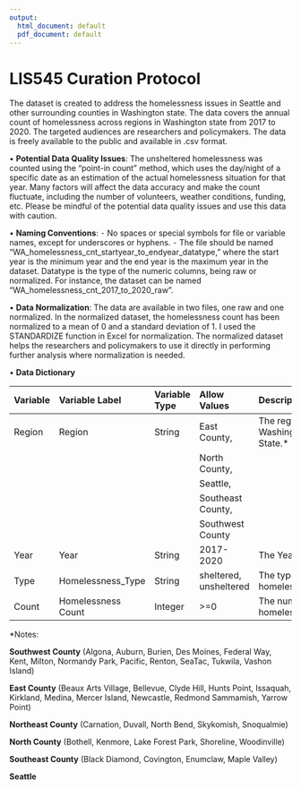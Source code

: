 ```yaml
---
output:
  html_document: default
  pdf_document: default
---
```

# LIS545 Curation Protocol
 
The dataset is created to address the homelessness issues in Seattle and other surrounding counties in Washington state. The data covers the annual count of homelessness across regions in Washington state from 2017 to 2020. The targeted audiences are researchers and policymakers. The data is freely available to the public and available in .csv format. 

•	**Potential Data Quality Issues**: The unsheltered homelessness was counted using the “point-in count” method, which uses the day/night of a specific date as an estimation of the actual homelessness situation for that year. Many factors will affect the data accuracy and make the count fluctuate, including the number of volunteers, weather conditions, funding, etc. Please be mindful of the potential data quality issues and use this data with caution. 

•	**Naming Conventions**: 
⁃	No spaces or special symbols for file or variable names, except for underscores or hyphens. 
⁃	The file should be named
“WA_homelessness_cnt_startyear_to_endyear_datatype,” where the start year is the minimum year and the end year is the maximum year in the dataset. Datatype is the type of the numeric columns, being raw or normalized. For instance, the dataset can be named “WA_homelessness_cnt_2017_to_2020_raw”. 


• **Data Normalization**: The data are available in two files, one raw and one normalized. In the normalized dataset, the homelessness count has been normalized to a mean of 0 and a standard deviation of 1. I used the STANDARDIZE function in Excel for normalization.  The normalized dataset helps the researchers and policymakers to use it directly in performing further analysis where normalization is needed. 

•	**Data Dictionary**


| Variable |  Variable Label |  Variable Type | Allow Values|  Description |
| :-------- | :------------- | :------------- | :----------- | :----------- |
|Region   |  Region       | String        | East County, | The regions in Washington State.* |
|         |               |               | North County,  |               | |         |               |               | Northeast County,|          
|         |               |               | Seattle,         |              |
|         |               |               | Southeast County,|              |
|         |               |               | Southwest County |              |
|Year     |Year           |String         | 2017-2020        | The Year.    |
|Type     |Homelessness_Type|String       |sheltered, unsheltered |The type of homelessness.|
|Count    |Homelessness Count|Integer     |>=0              |The number of homelessness. |
                                                            

*Notes: 

**Southwest County** (Algona, Auburn, Burien, Des Moines, Federal Way, Kent, Milton, Normandy Park, Pacific, Renton, SeaTac, Tukwila, Vashon Island)

**East County** (Beaux Arts Village, Bellevue, Clyde Hill, Hunts Point, Issaquah, Kirkland, Medina, Mercer Island, Newcastle, Redmond Sammamish, Yarrow Point)

**Northeast County** (Carnation, Duvall, North Bend, Skykomish, Snoqualmie)

**North County** (Bothell, Kenmore, Lake Forest Park,  Shoreline,  Woodinville)

**Southeast County** (Black Diamond, Covington,  Enumclaw, Maple Valley)

**Seattle**
 

